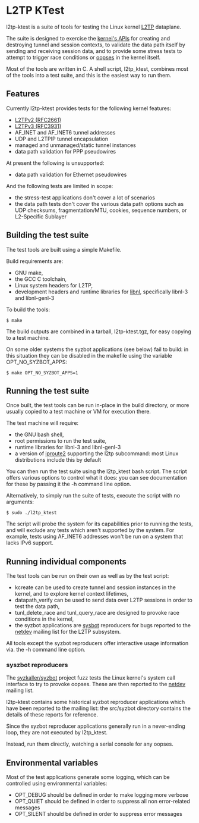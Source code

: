 # L2TP KTest

l2tp-ktest is a suite of tools for testing the Linux kernel
[L2TP](https://en.wikipedia.org/wiki/Layer_2_Tunneling_Protocol) dataplane.

The suite is designed to exercise the
[kernel's APIs](https://github.com/torvalds/linux/blob/master/Documentation/networking/l2tp.txt)
for creating and destroying tunnel and session contexts, to validate the data path
itself by sending and receiving session data, and to provide some stress tests to
attempt to trigger race conditions or
[oopses](https://en.wikipedia.org/wiki/Linux_kernel_oops) in the kernel itself.

Most of the tools are written in C.  A shell script, l2tp_ktest, combines most
of the tools into a test suite, and this is the easiest way to run them.

## Features

Currently l2tp-ktest provides tests for the following kernel features:

* [L2TPv2 (RFC2661)](https://tools.ietf.org/html/rfc2661)
* [L2TPv3 (RFC3931)](https://tools.ietf.org/html/rfc3931)
* AF_INET and AF_INET6 tunnel addresses
* UDP and L2TPIP tunnel encapsulation
* managed and unmanaged/static tunnel instances
* data path validation for PPP pseudowires

At present the following is unsupported:

* data path validation for Ethernet pseudowires

And the following tests are limited in scope:

* the stress-test applications don't cover a lot of scenarios
* the data path tests don't cover the various data path options such as UDP checksums,
  fragmentation/MTU, cookies, sequence numbers, or L2-Specific Sublayer

## Building the test suite

The test tools are built using a simple Makefile.

Build requirements are:

* GNU make,
* the GCC C toolchain,
* Linux system headers for L2TP,
* development headers and runtime libraries for [libnl](https://www.infradead.org/~tgr/libnl/),
  specifically libnl-3 and libnl-genl-3

To build the tools:

    $ make

The build outputs are combined in a tarball, l2tp-ktest.tgz, for easy copying
to a test machine.

On some older systems the syzbot applications (see below) fail to build:
in this situation they can be disabled in the makefile using the variable
OPT_NO_SYZBOT_APPS:

    $ make OPT_NO_SYZBOT_APPS=1

## Running the test suite

Once built, the test tools can be run in-place in the build directory, or
more usually copied to a test machine or VM for execution there.

The test machine will require:

* the GNU bash shell,
* root permissions to run the test suite,
* runtime libraries for libnl-3 and libnl-genl-3
* a version of [iproute2](https://github.com/shemminger/iproute2) supporting the
  l2tp subcommand: most Linux distributions include this by default

You can then run the test suite using the l2tp_ktest bash script.  The script offers
various options to control what it does: you can see documentation for these by
passing it the -h command line option.

Alternatively, to simply run the suite of tests, execute the script with no arguments:

    $ sudo ./l2tp_ktest

The script will probe the system for its capabilities prior to running the tests,
and will exclude any tests which aren't supported by the system.  For example,
tests using AF_INET6 addresses won't be run on a system that lacks IPv6 support.

## Running individual components

The test tools can be run on their own as well as by the test script:

* kcreate can be used to create tunnel and session instances in the kernel,
  and to explore kernel context lifetimes,
* datapath_verify can be used to send data over L2TP sessions in order to
  test the data path,
* tunl_delete_race and tunl_query_race are designed to provoke race conditions
  in the kernel,
* the syzbot applications are [sysbot](https://github.com/google/syzkaller)
  reproducers for bugs reported to the [netdev](http://vger.kernel.org/vger-lists.html#netdev)
  mailing list for the L2TP subsystem.

All tools except the syzbot reproducers offer interactive usage information via.
the -h command line option.

### syszbot reproducers

The [syzkaller/syzbot](https://github.com/google/syzkaller) project fuzz tests the
Linux kernel's system call interface to try to provoke oopses.  These are then reported
to the [netdev](http://vger.kernel.org/vger-lists.html#netdev) mailing list.

l2tp-ktest contains some historical syzbot reproducer applications which have
been reported to the mailing list: the src/syzbot directory contains the details of
these reports for reference.

Since the syzbot reproducer applications generally run in a never-ending loop, they
are not executed by l2tp_ktest.

Instead, run them directly, watching a serial console for any oopses.

## Environmental variables

Most of the test applications generate some logging, which can be controlled using
environmental variables:

* OPT_DEBUG should be defined in order to make logging more verbose
* OPT_QUIET should be defined in order to suppress all non error-related messages
* OPT_SILENT should be defined in order to suppress error messages
